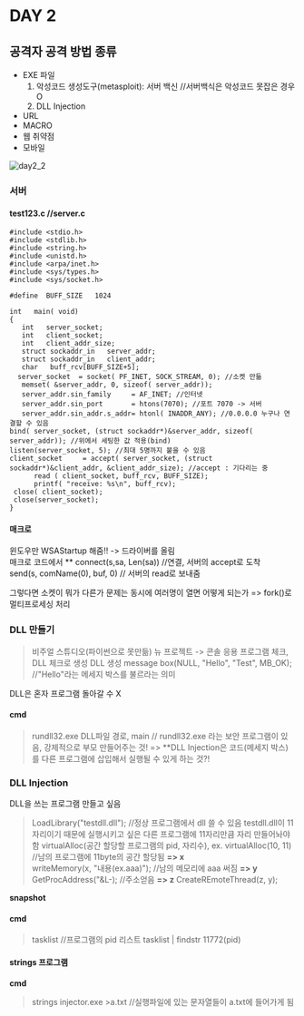 # DAY 2

## 공격자 공격 방법 종류
  - EXE 파일
    1. 악성코드 생성도구(metasploit): 서버 백신 //서버백식은 악성코드 못잡은 경우 O
    2. DLL Injection
  - URL
  - MACRO
  - 웹 취약점
  - 모바일


![day2_2](https://user-images.githubusercontent.com/50771111/88466051-756ab380-cf03-11ea-972a-a8c19b88ad2f.jpg)



### 서버
#### test123.c //server.c
```
#include <stdio.h>
#include <stdlib.h>
#include <string.h>
#include <unistd.h>
#include <arpa/inet.h>
#include <sys/types.h>
#include <sys/socket.h>

#define  BUFF_SIZE   1024

int   main( void)
{
   int   server_socket;
   int   client_socket;
   int   client_addr_size;
   struct sockaddr_in   server_addr;
   struct sockaddr_in   client_addr;
   char   buff_rcv[BUFF_SIZE+5];
  server_socket  = socket( PF_INET, SOCK_STREAM, 0); //소켓 만듦
   memset( &server_addr, 0, sizeof( server_addr));
   server_addr.sin_family     = AF_INET; //인터넷
   server_addr.sin_port       = htons(7070); //포트 7070 -> 서버
   server_addr.sin_addr.s_addr= htonl( INADDR_ANY); //0.0.0.0 누구나 연결할 수 있음
bind( server_socket, (struct sockaddr*)&server_addr, sizeof( server_addr)); //위에서 세팅한 값 적용(bind)
listen(server_socket, 5); //최대 5명까지 붙을 수 있음
client_socket     = accept( server_socket, (struct sockaddr*)&client_addr, &client_addr_size); //accept : 기다리는 중
      read ( client_socket, buff_rcv, BUFF_SIZE);
      printf( "receive: %s\n", buff_rcv);
 close( client_socket);
 close(server_socket);
}
```

#### 매크로
윈도우만 WSAStartup 해줌!! -> 드라이버를 올림<br>
매크로 코드에서 ** connect(s,sa, Len(sa)) //연결, 서버의 accept로 도착<br>
send(s, comName(0), buf, 0) // 서버의 read로 보내줌

그렇다면 소켓이 뭐가 다른가
  문제는 동시에 여러명이 열면 어떻게 되는가
  => fork()로 멀티프로세싱 처리

### DLL 만들기
> 비주얼 스튜디오(파이썬으로 못만듦)
> 뉴 프로젝트 -> 콘솔 응용 프로그램 체크, DLL 체크로 생성
> DLL 생성
> message box(NULL, "Hello", "Test", MB_OK); //"Hello"라는 메세지 박스를 불르라는 의미

DLL은 혼자 프로그램 돌아갈 수 X
#### cmd
> rundll32.exe DLL파일 경로, main // rundll32.exe 라는 보안 프로그램이 있음, 강제적으로 부모 만들어주는 것!
=> **DLL Injection은 코드(메세지 박스)를 다른 프로그램에 삽입해서 실행될 수 있게 하는 것?!

### DLL Injection
DLL을 쓰는 프로그램 만들고 싶음
> LoadLibrary("testdll.dll"); //정상 프로그램에서 dll 쓸 수 있음
testdll.dll이 11자리이기 때문에 실행시키고 싶은 다른 프로그램에 11자리만큼 자리 만들어놔야함
> virtualAlloc(공간 할당할 프로그램의 pid, 자리수), ex. virtualAlloc(10, 11) //남의 프로그램에 11byte의 공간 할당됨 **=> x** <br>
> writeMemory(x, "내용(ex.aaa)"); //남의 메모리에 aaa 써짐 **=> y**
> GetProcAddress("&L-); //주소얻음 **=> z**
>CreateREmoteThread(z, y);

**snapshot**

#### cmd
>tasklist //프로그램의 pid 리스트
>tasklist | findstr 11772(pid) 

#### strings 프로그램
**cmd**
> strings injector.exe >a.txt //실행파일에 있는 문자열들이 a.txt에 들어가게 됨
